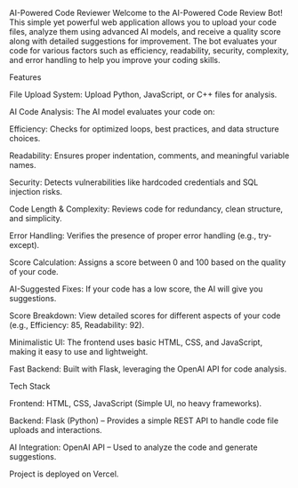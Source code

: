 AI-Powered Code Reviewer
Welcome to the AI-Powered Code Review Bot! This simple yet powerful web application allows you to upload your code files, analyze them using advanced AI models, and receive a quality score along with detailed suggestions for improvement. The bot evaluates your code for various factors such as efficiency, readability, security, complexity, and error handling to help you improve your coding skills.

Features

File Upload System: Upload Python, JavaScript, or C++ files for analysis.

AI Code Analysis: The AI model evaluates your code on:

Efficiency: Checks for optimized loops, best practices, and data structure choices.

Readability: Ensures proper indentation, comments, and meaningful variable names.

Security: Detects vulnerabilities like hardcoded credentials and SQL injection risks.

Code Length & Complexity: Reviews code for redundancy, clean structure, and simplicity.

Error Handling: Verifies the presence of proper error handling (e.g., try-except).

Score Calculation: Assigns a score between 0 and 100 based on the quality of your code.

AI-Suggested Fixes: If your code has a low score, the AI will give you suggestions.

Score Breakdown: View detailed scores for different aspects of your code (e.g., Efficiency: 85, Readability: 92).

Minimalistic UI: The frontend uses basic HTML, CSS, and JavaScript, making it easy to use and lightweight.

Fast Backend: Built with Flask, leveraging the OpenAI API  for code analysis.


Tech Stack


Frontend: HTML, CSS, JavaScript (Simple UI, no heavy frameworks).

Backend: Flask (Python) – Provides a simple REST API to handle code file uploads and interactions.

AI Integration: OpenAI API  – Used to analyze the code and generate suggestions.

Project is deployed on Vercel.
